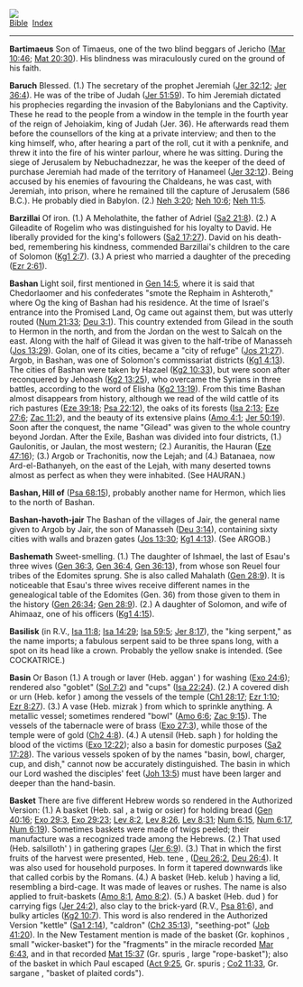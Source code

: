 [![](../../cdshop/ithlogo.png)](../../index)  
[Bible](../index)  [Index](index) 

------------------------------------------------------------------------

<span id="000">**Bartimaeus**</span> Son of Timaeus, one of the two
blind beggars of Jericho ([Mar 10:46](../kjv/mar010.htm#046); [Mat
20:30](../kjv/mat020.htm#030)). His blindness was miraculously cured on
the ground of his faith.

<span id="001">**Baruch**</span> Blessed. (1.) The secretary of the
prophet Jeremiah ([Jer 32:12](../kjv/jer032.htm#012); [Jer
36:4](../kjv/jer036.htm#004)). He was of the tribe of Judah ([Jer
51:59](../kjv/jer051.htm#059)). To him Jeremiah dictated his prophecies
regarding the invasion of the Babylonians and the Captivity. These he
read to the people from a window in the temple in the fourth year of the
reign of Jehoiakim, king of Judah (Jer. 36). He afterwards read them
before the counsellors of the king at a private interview; and then to
the king himself, who, after hearing a part of the roll, cut it with a
penknife, and threw it into the fire of his winter parlour, where he was
sitting. During the siege of Jerusalem by Nebuchadnezzar, he was the
keeper of the deed of purchase Jeremiah had made of the territory of
Hanameel ([Jer 32:12](../kjv/jer032.htm#012)). Being accused by his
enemies of favouring the Chaldeans, he was cast, with Jeremiah, into
prison, where he remained till the capture of Jerusalem (586 B.C.). He
probably died in Babylon. (2.) [Neh 3:20](../kjv/neh003.htm#020); [Neh
10:6](../kjv/neh010.htm#006); [Neh 11:5](../kjv/neh011.htm#005).

<span id="002">**Barzillai**</span> Of iron. (1.) A Meholathite, the
father of Adriel ([Sa2 21:8](../kjv/sa2021.htm#008)). (2.) A Gileadite
of Rogelim who was distinguished for his loyalty to David. He liberally
provided for the king's followers ([Sa2 17:27](../kjv/sa2017.htm#027)).
David on his death-bed, remembering his kindness, commended Barzillai's
children to the care of Solomon ([Kg1 2:7](../kjv/kg1002.htm#007)). (3.)
A priest who married a daughter of the preceding ([Ezr
2:61](../kjv/ezr002.htm#061)).

<span id="003">**Bashan**</span> Light soil, first mentioned in [Gen
14:5](../kjv/gen014.htm#005), where it is said that Chedorlaomer and his
confederates "smote the Rephaim in Ashteroth," where Og the king of
Bashan had his residence. At the time of Israel's entrance into the
Promised Land, Og came out against them, but was utterly routed ([Num
21:33](../kjv/num021.htm#033); [Deu 3:1](../kjv/deu003.htm#001)). This
country extended from Gilead in the south to Hermon in the north, and
from the Jordan on the west to Salcah on the east. Along with the half
of Gilead it was given to the half-tribe of Manasseh ([Jos
13:29](../kjv/jos013.htm#029)). Golan, one of its cities, became a "city
of refuge" ([Jos 21:27](../kjv/jos021.htm#027)). Argob, in Bashan, was
one of Solomon's commissariat districts ([Kg1
4:13](../kjv/kg1004.htm#013)). The cities of Bashan were taken by Hazael
([Kg2 10:33](../kjv/kg2010.htm#033)), but were soon after reconquered by
Jehoash ([Kg2 13:25](../kjv/kg2013.htm#025)), who overcame the Syrians
in three battles, according to the word of Elisha ([Kg2
13:19](../kjv/kg2013.htm#019)). From this time Bashan almost disappears
from history, although we read of the wild cattle of its rich pastures
([Eze 39:18](../kjv/eze039.htm#018); [Psa
22:12](../kjv/psa022.htm#012)), the oaks of its forests ([Isa
2:13](../kjv/isa002.htm#013); [Eze 27:6](../kjv/eze027.htm#006); [Zac
11:2](../kjv/zac011.htm#002)), and the beauty of its extensive plains
([Amo 4:1](../kjv/amo004.htm#001); [Jer 50:19](../kjv/jer050.htm#019)).
Soon after the conquest, the name "Gilead" was given to the whole
country beyond Jordan. After the Exile, Bashan was divided into four
districts, (1.) Gaulonitis, or Jaulan, the most western; (2.) Auranitis,
the Hauran ([Eze 47:16](../kjv/eze047.htm#016)); (3.) Argob or
Trachonitis, now the Lejah; and (4.) Batanaea, now Ard-el-Bathanyeh, on
the east of the Lejah, with many deserted towns almost as perfect as
when they were inhabited. (See HAURAN.)

<span id="004">**Bashan, Hill of**</span> ([Psa
68:15](../kjv/psa068.htm#015)), probably another name for Hermon, which
lies to the north of Bashan.

<span id="005">**Bashan-havoth-jair**</span> The Bashan of the villages
of Jair, the general name given to Argob by Jair, the son of Manasseh
([Deu 3:14](../kjv/deu003.htm#014)), containing sixty cities with walls
and brazen gates ([Jos 13:30](../kjv/jos013.htm#030); [Kg1
4:13](../kjv/kg1004.htm#013)). (See ARGOB.)

<span id="006">**Bashemath**</span> Sweet-smelling. (1.) The daughter of
Ishmael, the last of Esau's three wives ([Gen
36:3](../kjv/gen036.htm#003), [Gen 36:4](../kjv/gen036.htm#004), [Gen
36:13](../kjv/gen036.htm#013)), from whose son Reuel four tribes of the
Edomites sprung. She is also called Mahalath ([Gen
28:9](../kjv/gen028.htm#009)). It is noticeable that Esau's three wives
receive different names in the genealogical table of the Edomites (Gen.
36) from those given to them in the history ([Gen
26:34](../kjv/gen026.htm#034); [Gen 28:9](../kjv/gen028.htm#009)). (2.)
A daughter of Solomon, and wife of Ahimaaz, one of his officers ([Kg1
4:15](../kjv/kg1004.htm#015)).

<span id="007">**Basilisk**</span> (in R.V., [Isa
11:8](../kjv/isa011.htm#008); [Isa 14:29](../kjv/isa014.htm#029); [Isa
59:5](../kjv/isa059.htm#005); [Jer 8:17](../kjv/jer008.htm#017)), the
"king serpent," as the name imports; a fabulous serpent said to be three
spans long, with a spot on its head like a crown. Probably the yellow
snake is intended. (See COCKATRICE.)

<span id="008">**Basin**</span> Or Bason (1.) A trough or laver (Heb.
aggan' ) for washing ([Exo 24:6](../kjv/exo024.htm#006)); rendered also
"goblet" ([Sol 7:2](../kjv/sol007.htm#002)) and "cups" ([Isa
22:24](../kjv/isa022.htm#024)). (2.) A covered dish or urn (Heb. kefor )
among the vessels of the temple ([Ch1 28:17](../kjv/ch1028.htm#017);
[Ezr 1:10](../kjv/ezr001.htm#010); [Ezr 8:27](../kjv/ezr008.htm#027)).
(3.) A vase (Heb. mizrak ) from which to sprinkle anything. A metallic
vessel; sometimes rendered "bowl" ([Amo 6:6](../kjv/amo006.htm#006);
[Zac 9:15](../kjv/zac009.htm#015)). The vessels of the tabernacle were
of brass ([Exo 27:3](../kjv/exo027.htm#003)), while those of the temple
were of gold ([Ch2 4:8](../kjv/ch2004.htm#008)). (4.) A utensil (Heb.
saph ) for holding the blood of the victims ([Exo
12:22](../kjv/exo012.htm#022)); also a basin for domestic purposes ([Sa2
17:28](../kjv/sa2017.htm#028)). The various vessels spoken of by the
names "basin, bowl, charger, cup, and dish," cannot now be accurately
distinguished. The basin in which our Lord washed the disciples' feet
([Joh 13:5](../kjv/joh013.htm#005)) must have been larger and deeper
than the hand-basin.

<span id="009">**Basket**</span> There are five different Hebrew words
so rendered in the Authorized Version: (1.) A basket (Heb. sal , a twig
or osier) for holding bread ([Gen 40:16](../kjv/gen040.htm#016); [Exo
29:3](../kjv/exo029.htm#003), [Exo 29:23](../kjv/exo029.htm#023); [Lev
8:2](../kjv/lev008.htm#002), [Lev 8:26](../kjv/lev008.htm#026), [Lev
8:31](../kjv/lev008.htm#031); [Num 6:15](../kjv/num006.htm#015), [Num
6:17](../kjv/num006.htm#017), [Num 6:19](../kjv/num006.htm#019)).
Sometimes baskets were made of twigs peeled; their manufacture was a
recognized trade among the Hebrews. (2.) That used (Heb. salsilloth' )
in gathering grapes ([Jer 6:9](../kjv/jer006.htm#009)). (3.) That in
which the first fruits of the harvest were presented, Heb. tene , ([Deu
26:2](../kjv/deu026.htm#002), [Deu 26:4](../kjv/deu026.htm#004)). It was
also used for household purposes. In form it tapered downwards like that
called corbis by the Romans. (4.) A basket (Heb. kelub ) having a lid,
resembling a bird-cage. It was made of leaves or rushes. The name is
also applied to fruit-baskets ([Amo 8:1](../kjv/amo008.htm#001), [Amo
8:2](../kjv/amo008.htm#002)). (5.) A basket (Heb. dud ) for carrying
figs ([Jer 24:2](../kjv/jer024.htm#002)), also clay to the brick-yard
(R.V., [Psa 81:6](../kjv/psa081.htm#006)), and bulky articles ([Kg2
10:7](../kjv/kg2010.htm#007)). This word is also rendered in the
Authorized Version "kettle" ([Sa1 2:14](../kjv/sa1002.htm#014)),
"caldron" ([Ch2 35:13](../kjv/ch2035.htm#013)), "seething-pot" ([Job
41:20](../kjv/job041.htm#020)). In the New Testament mention is made of
the basket (Gr. kophinos , small "wicker-basket") for the "fragments" in
the miracle recorded [Mar 6:43](../kjv/mar006.htm#043), and in that
recorded [Mat 15:37](../kjv/mat015.htm#037) (Gr. spuris , large
"rope-basket"); also of the basket in which Paul escaped ([Act
9:25](../kjv/act009.htm#025), Gr. spuris ; [Co2
11:33](../kjv/co2011.htm#033), Gr. sargane , "basket of plaited cords").
